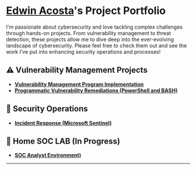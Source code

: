 # <a href="https://www.linkedin.com/in/acostaea3/">Edwin Acosta</a>'s Project Portfolio 

I'm passionate about cybersecurity and love tackling complex challenges through hands-on projects. From vulnerability management to threat detection, these projects allow me to dive deep into the ever-evolving landscape of cybersecurity. Please feel free to check them out and see the work I’ve put into enhancing security operations and processes!


## ⚠️ Vulnerability Management Projects

- **[Vulnerability Management Program Implementation](https://github.com/acostaea3/Vulnerability-Management-Project)**
- **[Programmatic Vulnerability Remediations (PowerShell and BASH)]()**

## 🚨 Security Operations

- **[Incident Response (Microsoft Sentinel)](https://github.com/acostaea3/Incident-Response)**

## 🚨 Home SOC LAB (In Progress)

- **[SOC Analyst Environment)](https://github.com/acostaea3/)**

<hr/>
